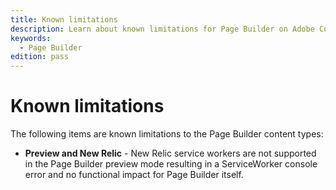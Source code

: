 ```yaml
---
title: Known limitations
description: Learn about known limitations for Page Builder on Adobe Commerce and Magento Open Source frontends.
keywords:
  - Page Builder
edition: pass
---
```


# Known limitations

The following items are known limitations to the Page Builder content types:

- **Preview and New Relic** - New Relic service workers are not supported in the Page Builder preview mode resulting in a ServiceWorker console error and no functional impact for Page Builder itself.
